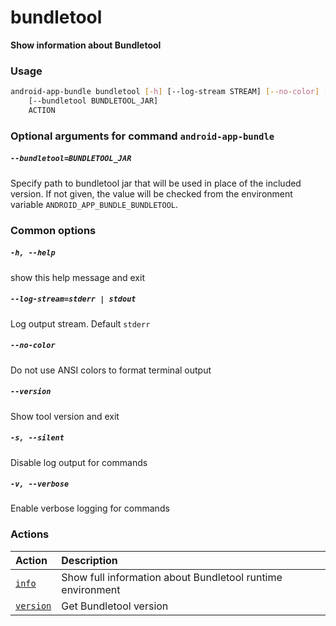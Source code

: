 
bundletool
==========


**Show information about Bundletool**
### Usage
```bash
android-app-bundle bundletool [-h] [--log-stream STREAM] [--no-color] [--version] [-s] [-v]
    [--bundletool BUNDLETOOL_JAR]
    ACTION
```
### Optional arguments for command `android-app-bundle`

##### `--bundletool=BUNDLETOOL_JAR`


Specify path to bundletool jar that will be used in place of the included version. If not given, the value will be checked from the environment variable `ANDROID_APP_BUNDLE_BUNDLETOOL`.
### Common options

##### `-h, --help`


show this help message and exit
##### `--log-stream=stderr | stdout`


Log output stream. Default `stderr`
##### `--no-color`


Do not use ANSI colors to format terminal output
##### `--version`


Show tool version and exit
##### `-s, --silent`


Disable log output for commands
##### `-v, --verbose`


Enable verbose logging for commands
### Actions

|Action|Description|
| :--- | :--- |
|[`info`](bundletool/info.md)|Show full information about Bundletool runtime environment|
|[`version`](bundletool/version.md)|Get Bundletool version|
